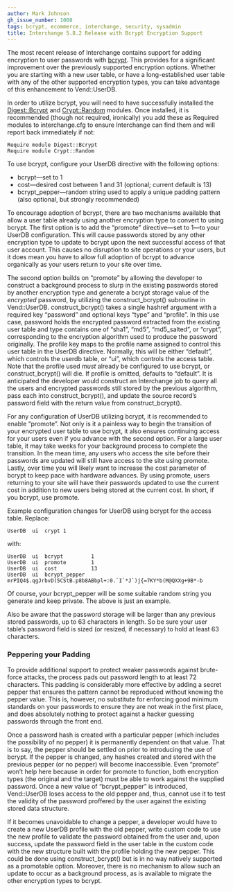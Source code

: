 ```yaml
---
author: Mark Johnson
gh_issue_number: 1008
tags: bcrypt, ecommerce, interchange, security, sysadmin
title: Interchange 5.8.2 Release with Bcrypt Encryption Support
---
```


The most recent release of Interchange contains support for adding encryption to user passwords with [bcrypt](http://bcrypt.sourceforge.net/). This provides for a significant improvement over the previously supported encryption options. Whether you are starting with a new user table, or have a long-established user table with any of the other supported encryption types, you can take advantage of this enhancement to Vend::UserDB.

In order to utilize bcrypt, you will need to have successfully installed the [Digest::Bcrypt](http://search.cpan.org/~jaitken/Digest-Bcrypt-1.0.1/lib/Digest/Bcrypt.pm) and [Crypt::Random](http://search.cpan.org/~vipul/Crypt-Random-1.25/lib/Crypt/Random.pm) modules. Once installed, it is recommended (though not required, ironically) you add these as Required modules to interchange.cfg to ensure Interchange can find them and will report back immediately if not:

```
Require module Digest::Bcrypt
Require module Crypt::Random
```

To use bcrypt, configure your UserDB directive with the following options:

- bcrypt—​set to 1
- cost—​desired cost between 1 and 31 (optional; current default is 13)
- bcrypt_pepper—​random string used to apply a unique padding pattern (also optional, but strongly recommended)

To encourage adoption of bcrypt, there are two mechanisms available that allow a user table already using another encryption type to convert to using bcrypt. The first option is to add the “promote” directive—​set to 1—​to your UserDB configuration. This will cause passwords stored by any other encryption type to update to bcrypt upon the next successful access of that user account. This causes no disruption to site operations or your users, but it does mean you have to allow full adoption of bcrypt to advance organically as your users return to your site over time.

The second option builds on “promote” by allowing the developer to construct a background process to slurp in the existing passwords stored by another encryption type and generate a bcrypt storage value of the *encrypted* password, by utilizing the construct_bcrypt() subroutine in Vend::UserDB. construct_bcrypt() takes a single hashref argument with a required key “password” and optional keys “type” and “profile”. In this use case, password holds the encrypted password extracted from the existing user table and type contains one of “sha1”, “md5”, “md5_salted”, or “crypt”, corresponding to the encryption algorithm used to produce the password originally. The profile key maps to the profile name assigned to control this user table in the UserDB directive. Normally, this will be either “default”, which controls the userdb table, or “ui”, which controls the access table. Note that the profile used *must* already be configured to use bcrypt, or construct_bcrypt() will die. If profile is omitted, defaults to “default”. It is anticipated the developer would construct an Interchange job to query all the users and encrypted passwords still stored by the previous algorithm, pass each into construct_bcrypt(), and update the source record’s password field with the return value from construct_bcrypt().

For any configuration of UserDB utilizing bcrypt, it is recommended to enable “promote”. Not only is it a painless way to begin the transition of your encrypted user table to use bcrypt, it also ensures continuing access for your users even if you advance with the second option. For a large user table, it may take weeks for your background process to complete the transition. In the mean time, any users who access the site before their passwords are updated will still have access to the site using promote. Lastly, over time you will likely want to increase the cost parameter of bcrypt to keep pace with hardware advances. By using promote, users returning to your site will have their passwords updated to use the current cost in addition to new users being stored at the current cost. In short, if you bcrypt, use promote.

Example configuration changes for UserDB using bcrypt for the access table. Replace:

```
UserDB  ui  crypt 1
```

with:

```
UserDB  ui  bcrypt         1
UserDB  ui  promote        1
UserDB  ui  cost           13
UserDB  ui  bcrypt_pepper  mrPIQ4$.qgJrbvD(5CStB.p8b8ABbpl+:0.`I`*J`)j{=7KY*b(M@QXXg+9B*-b
```

Of course, your bcrypt_pepper will be some suitable random string you generate and keep private. The above is just an example.

Also be aware that the password storage will be larger than any previous stored passwords, up to 63 characters in length. So be sure your user table’s password field is sized (or resized, if necessary) to hold at least 63 characters.

### Peppering your Padding

To provide additional support to protect weaker passwords against brute-force attacks, the process pads out password length to at least 72 characters. This padding is considerably more effective by adding a secret pepper that ensures the pattern cannot be reproduced without knowing the pepper value. This is, however, no substitute for enforcing good minimum standards on your passwords to ensure they are not weak in the first place, and does absolutely nothing to protect against a hacker guessing passwords through the front end.

Once a password hash is created with a particular pepper (which includes the possibility of no pepper) it is permanently dependent on that value. That is to say, the pepper should be settled on prior to introducing the use of bcrypt. If the pepper is changed, any hashes created and stored with the previous pepper (or no pepper) will become inaccessible. Even “promote” won’t help here because in order for promote to function, both encryption types (the original and the target) must be able to work against the supplied password. Once a new value of “bcrypt_pepper” is introduced, Vend::UserDB loses access to the old pepper and, thus, cannot use it to test the validity of the password proffered by the user against the existing stored data structure.

If it becomes unavoidable to change a pepper, a developer would have to create a new UserDB profile with the old pepper, write custom code to use the new profile to validate the password obtained from the user and, upon success, update the password field in the user table in the custom code with the new structure built with the profile holding the new pepper. This could be done using construct_bcrypt() but is in no way natively supported as a promotable option. Moreover, there is no mechanism to allow such an update to occur as a background process, as is available to migrate the other encryption types to bcrypt.
